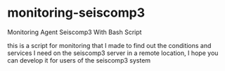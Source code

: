 # monitoring-seiscomp3
Monitoring Agent Seiscomp3 With Bash Script


this is a script for monitoring that I made to find out the conditions and services I need on the seiscomp3 server in a remote location, I hope you can develop it for users of the seiscomp3 system
